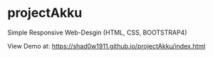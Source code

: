 ﻿# projectAkku

Simple Responsive Web-Desgin
(HTML, CSS, BOOTSTRAP4)

View Demo at:
https://shad0w1911.github.io/projectAkku/index.html
